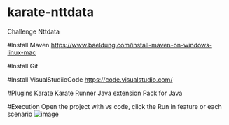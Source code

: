 # karate-nttdata
Challenge Nttdata

#Install Maven
https://www.baeldung.com/install-maven-on-windows-linux-mac

#Install Git

#Install VisualStudiioCode
https://code.visualstudio.com/

#Plugins
Karate
Karate Runner
Java extension Pack for Java

#Execution
Open the project with vs code, click the Run in feature or each scenario 
![image](https://github.com/JRafacand/karate-nttdata/assets/123344185/19531130-12ad-4326-827c-cb87b2e67b79)

